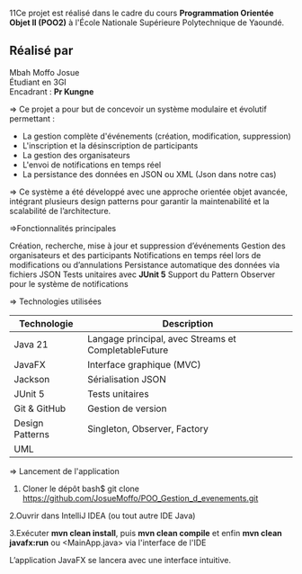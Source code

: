 11Ce projet est réalisé dans le cadre du cours **Programmation Orientée Objet II (POO2)** à l'École Nationale Supérieure Polytechnique de Yaoundé.

##  Réalisé par
Mbah Moffo Josue  
Étudiant en 3GI    
Encadrant : **Pr Kungne**

=> Ce projet a pour but de concevoir un système modulaire et évolutif permettant :

- La gestion complète d'événements (création, modification, suppression)
- L'inscription et la désinscription de participants
- La gestion des organisateurs
- L'envoi de notifications en temps réel
- La persistance des données en JSON ou XML (Json dans notre cas)

=> Ce système a été développé avec une approche orientée objet avancée, 
intégrant plusieurs design patterns pour garantir la maintenabilité et la scalabilité de l’architecture.

=>Fonctionnalités principales

Création, recherche, mise à jour et suppression d’événements
Gestion des organisateurs et des participants
Notifications en temps réel lors de modifications ou d’annulations
Persistance automatique des données via fichiers JSON
Tests unitaires avec **JUnit 5**
Support du Pattern Observer pour le système de notifications

=> Technologies utilisées

| Technologie       | Description                                                    |
|------------------|----------------------------------------------------------------|
| Java 21          | Langage principal, avec Streams et CompletableFuture           |
| JavaFX           | Interface graphique (MVC)                                      |
| Jackson          | Sérialisation JSON                                             |
| JUnit 5          | Tests unitaires                                                |
| Git & GitHub     | Gestion de version                                             |
| Design Patterns  | Singleton, Observer, Factory                                   |
| UML 


=> Lancement de l'application

1. Cloner le dépôt
bash$
git clone https://github.com/JosueMoffo/POO_Gestion_d_evenements.git

2.Ouvrir dans IntelliJ IDEA (ou tout autre IDE Java)

3.Exécuter
**mvn clean install**, 
puis **mvn clean compile** 
et enfin **mvn clean javafx:run** ou <MainApp.java> via l'interface de l'IDE

L’application JavaFX se lancera avec une interface intuitive.


